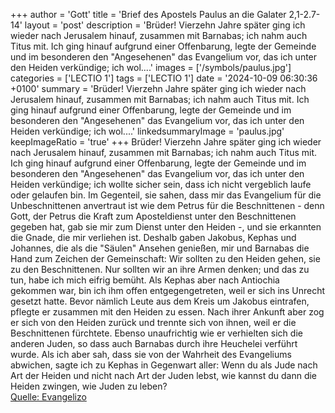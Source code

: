 +++
author = 'Gott'
title = 'Brief des Apostels Paulus an die Galater 2,1-2.7-14'
layout = 'post'
description = 'Brüder! Vierzehn Jahre später ging ich wieder nach Jerusalem hinauf, zusammen mit Barnabas; ich nahm auch Titus mit. Ich ging hinauf aufgrund einer Offenbarung, legte der Gemeinde und im besonderen den "Angesehenen" das Evangelium vor, das ich unter den Heiden verkündige; ich wol....'
images = ['/symbols/paulus.jpg']
categories = ['LECTIO 1']
tags = ['LECTIO 1']
date = '2024-10-09 06:30:36 +0100'
summary = 'Brüder! Vierzehn Jahre später ging ich wieder nach Jerusalem hinauf, zusammen mit Barnabas; ich nahm auch Titus mit. Ich ging hinauf aufgrund einer Offenbarung, legte der Gemeinde und im besonderen den "Angesehenen" das Evangelium vor, das ich unter den Heiden verkündige; ich wol....'
linkedsummaryImage = 'paulus.jpg'
keepImageRatio = 'true'
+++
Brüder! Vierzehn Jahre später ging ich wieder nach Jerusalem hinauf, zusammen mit Barnabas; ich nahm auch Titus mit.
Ich ging hinauf aufgrund einer Offenbarung, legte der Gemeinde und im besonderen den "Angesehenen" das Evangelium vor, das ich unter den Heiden verkündige; ich wollte sicher sein, dass ich nicht vergeblich laufe oder gelaufen bin.<!--more-->
Im Gegenteil, sie sahen, dass mir das Evangelium für die Unbeschnittenen anvertraut ist wie dem Petrus für die Beschnittenen -
denn Gott, der Petrus die Kraft zum Aposteldienst unter den Beschnittenen gegeben hat, gab sie mir zum Dienst unter den Heiden -,
und sie erkannten die Gnade, die mir verliehen ist. Deshalb gaben Jakobus, Kephas und Johannes, die als die "Säulen" Ansehen genießen, mir und Barnabas die Hand zum Zeichen der Gemeinschaft: Wir sollten zu den Heiden gehen, sie zu den Beschnittenen.
Nur sollten wir an ihre Armen denken; und das zu tun, habe ich mich eifrig bemüht.
Als Kephas aber nach Antiochia gekommen war, bin ich ihm offen entgegengetreten, weil er sich ins Unrecht gesetzt hatte.
Bevor nämlich Leute aus dem Kreis um Jakobus eintrafen, pflegte er zusammen mit den Heiden zu essen. Nach ihrer Ankunft aber zog er sich von den Heiden zurück und trennte sich von ihnen, weil er die Beschnittenen fürchtete.
Ebenso unaufrichtig wie er verhielten sich die anderen Juden, so dass auch Barnabas durch ihre Heuchelei verführt wurde.
Als ich aber sah, dass sie von der Wahrheit des Evangeliums abwichen, sagte ich zu Kephas in Gegenwart aller: Wenn du als Jude nach Art der Heiden und nicht nach Art der Juden lebst, wie kannst du dann die Heiden zwingen, wie Juden zu leben?<br> [Quelle: Evangelizo](https://evangeliumtagfuertag.org/DE/gospel)